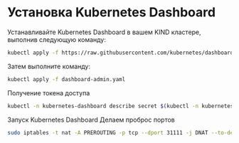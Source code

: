 # Установка Kubernetes Dashboard
Устанавливайте Kubernetes Dashboard в вашем KIND кластере, выполнив следующую команду:

```sh
kubectl apply -f https://raw.githubusercontent.com/kubernetes/dashboard/v2.4.0/aio/deploy/recommended.yaml
```
Затем выполните команду:
```sh
kubectl apply -f dashboard-admin.yaml
```

Получение токена доступа

```sh
kubectl -n kubernetes-dashboard describe secret $(kubectl -n kubernetes-dashboard get secret | grep admin-user | awk '{print $1}')
```
Запуск Kubernetes Dashboard
Делаем проброс портов
```sh
sudo iptables -t nat -A PREROUTING -p tcp --dport 31111 -j DNAT --to-destination 172.18.0.3:31111
```

